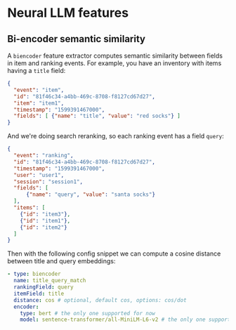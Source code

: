 # Neural LLM features

## Bi-encoder semantic similarity

A `biencoder` feature extractor computes semantic similarity between fields in item and ranking events. For example, you have an inventory with items having a `title` field:
```json
{
  "event": "item",
  "id": "81f46c34-a4bb-469c-8708-f8127cd67d27",
  "item": "item1",
  "timestamp": "1599391467000",
  "fields": [ {"name": "title", "value": "red socks"} ]
}
```

And we're doing search reranking, so each ranking event has a field `query`:
```json
{
  "event": "ranking",
  "id": "81f46c34-a4bb-469c-8708-f8127cd67d27",
  "timestamp": "1599391467000",
  "user": "user1",
  "session": "session1",
  "fields": [
      {"name": "query", "value": "santa socks"}
  ],
  "items": [
    {"id": "item3"},
    {"id": "item1"},
    {"id": "item2"} 
  ]
}
```

Then with the following config snippet we can compute a cosine distance between title and query embeddings:

```yaml
- type: biencoder
  name: title_query_match
  rankingField: query
  itemField: title
  distance: cos # optional, default cos, options: cos/dot 
  encoder:
    type: bert # the only one supported for now
    model: sentence-transformer/all-MiniLM-L6-v2 # the only one supported now
```

